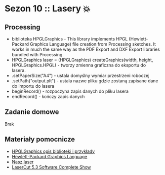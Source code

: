 # Sezon 10 :: Lasery 💥

## Processing
- biblioteka HPGLGraphics - This library implements HPGL (Hewlett-Packard Graphics Language) file creation from Processing sketches. It works in much the same way as the PDF Export and DXF Export libraries bundled with Processing.
- HPGLGraphics laser = (HPGLGraphics) createGraphics(width, height, HPGLGraphics.HPGL) - tworzy zmienna graficzna do eksportu do lasera.
- .setPaperSize("A4") - ustala domyślny wymiar przestrzeni roboczej
- .setPath("output.plt") - ustala nazwe pliku gdzie zostaną zapisane dane do importu do lasera
- beginRecord() - rozpoczyna zapis danych do pliku lasera
- endRecord() - kończy zapis danych 

## Zadanie domowe
Brak

## Materiały pomocnicze
- [HPGLGraphics opis biblioteki i przykłady](http://ciaron.net/HPGLGraphics/)
- [Hewlett-Packard Graphics Language](https://en.wikipedia.org/wiki/HP-GL)
- [Nasz laser](http://www.techsol.com.pl/oferta/plotery-laserowe-co2//22-laser-900vn.html)
- [LaserCut 5.3 Software Complete Show](https://vimeo.com/146985887)



